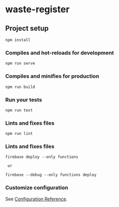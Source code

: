 # waste-register

## Project setup
```
npm install
```

### Compiles and hot-reloads for development
```
npm run serve
```

### Compiles and minifies for production
```
npm run build
```

### Run your tests
```
npm run test
```

### Lints and fixes files
```
npm run lint
```

### Lints and fixes files
```
firebase deploy --only functions

 or

firebase --debug --only functions deploy

```


### Customize configuration
See [Configuration Reference](https://cli.vuejs.org/config/).
